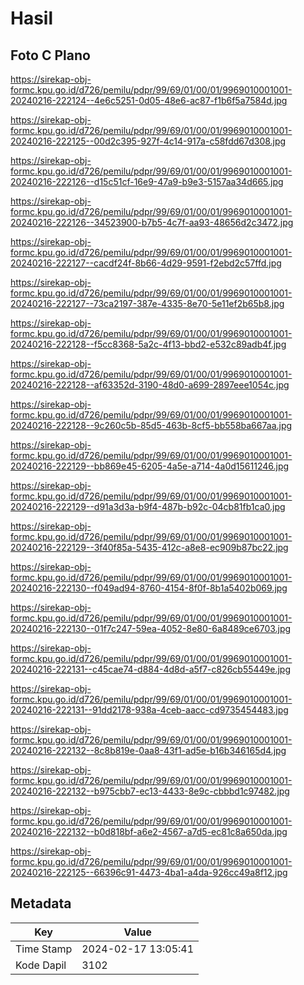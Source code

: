 # Hasil

## Foto C Plano

https://sirekap-obj-formc.kpu.go.id/d726/pemilu/pdpr/99/69/01/00/01/9969010001001-20240216-222124--4e6c5251-0d05-48e6-ac87-f1b6f5a7584d.jpg

https://sirekap-obj-formc.kpu.go.id/d726/pemilu/pdpr/99/69/01/00/01/9969010001001-20240216-222125--00d2c395-927f-4c14-917a-c58fdd67d308.jpg

https://sirekap-obj-formc.kpu.go.id/d726/pemilu/pdpr/99/69/01/00/01/9969010001001-20240216-222126--d15c51cf-16e9-47a9-b9e3-5157aa34d665.jpg

https://sirekap-obj-formc.kpu.go.id/d726/pemilu/pdpr/99/69/01/00/01/9969010001001-20240216-222126--34523900-b7b5-4c7f-aa93-48656d2c3472.jpg

https://sirekap-obj-formc.kpu.go.id/d726/pemilu/pdpr/99/69/01/00/01/9969010001001-20240216-222127--cacdf24f-8b66-4d29-9591-f2ebd2c57ffd.jpg

https://sirekap-obj-formc.kpu.go.id/d726/pemilu/pdpr/99/69/01/00/01/9969010001001-20240216-222127--73ca2197-387e-4335-8e70-5e11ef2b65b8.jpg

https://sirekap-obj-formc.kpu.go.id/d726/pemilu/pdpr/99/69/01/00/01/9969010001001-20240216-222128--f5cc8368-5a2c-4f13-bbd2-e532c89adb4f.jpg

https://sirekap-obj-formc.kpu.go.id/d726/pemilu/pdpr/99/69/01/00/01/9969010001001-20240216-222128--af63352d-3190-48d0-a699-2897eee1054c.jpg

https://sirekap-obj-formc.kpu.go.id/d726/pemilu/pdpr/99/69/01/00/01/9969010001001-20240216-222128--9c260c5b-85d5-463b-8cf5-bb558ba667aa.jpg

https://sirekap-obj-formc.kpu.go.id/d726/pemilu/pdpr/99/69/01/00/01/9969010001001-20240216-222129--bb869e45-6205-4a5e-a714-4a0d15611246.jpg

https://sirekap-obj-formc.kpu.go.id/d726/pemilu/pdpr/99/69/01/00/01/9969010001001-20240216-222129--d91a3d3a-b9f4-487b-b92c-04cb81fb1ca0.jpg

https://sirekap-obj-formc.kpu.go.id/d726/pemilu/pdpr/99/69/01/00/01/9969010001001-20240216-222129--3f40f85a-5435-412c-a8e8-ec909b87bc22.jpg

https://sirekap-obj-formc.kpu.go.id/d726/pemilu/pdpr/99/69/01/00/01/9969010001001-20240216-222130--f049ad94-8760-4154-8f0f-8b1a5402b069.jpg

https://sirekap-obj-formc.kpu.go.id/d726/pemilu/pdpr/99/69/01/00/01/9969010001001-20240216-222130--01f7c247-59ea-4052-8e80-6a8489ce6703.jpg

https://sirekap-obj-formc.kpu.go.id/d726/pemilu/pdpr/99/69/01/00/01/9969010001001-20240216-222131--c45cae74-d884-4d8d-a5f7-c826cb55449e.jpg

https://sirekap-obj-formc.kpu.go.id/d726/pemilu/pdpr/99/69/01/00/01/9969010001001-20240216-222131--91dd2178-938a-4ceb-aacc-cd9735454483.jpg

https://sirekap-obj-formc.kpu.go.id/d726/pemilu/pdpr/99/69/01/00/01/9969010001001-20240216-222132--8c8b819e-0aa8-43f1-ad5e-b16b346165d4.jpg

https://sirekap-obj-formc.kpu.go.id/d726/pemilu/pdpr/99/69/01/00/01/9969010001001-20240216-222132--b975cbb7-ec13-4433-8e9c-cbbbd1c97482.jpg

https://sirekap-obj-formc.kpu.go.id/d726/pemilu/pdpr/99/69/01/00/01/9969010001001-20240216-222132--b0d818bf-a6e2-4567-a7d5-ec81c8a650da.jpg

https://sirekap-obj-formc.kpu.go.id/d726/pemilu/pdpr/99/69/01/00/01/9969010001001-20240216-222125--66396c91-4473-4ba1-a4da-926cc49a8f12.jpg


## Metadata

| Key        | Value               |
| ---------- | ------------------- |
| Time Stamp | 2024-02-17 13:05:41 |
| Kode Dapil | 3102                |



